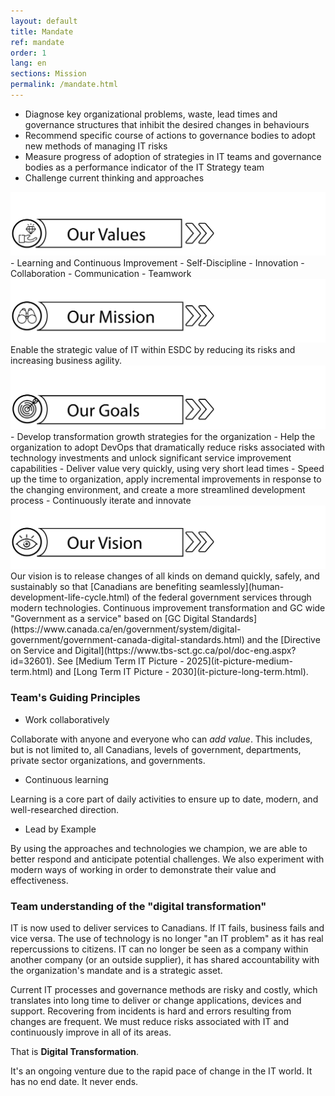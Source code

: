 ```yaml
---
layout: default
title: Mandate
ref: mandate
order: 1
lang: en
sections: Mission
permalink: /mandate.html
---
```


- Diagnose key organizational problems, waste, lead times and governance structures that inhibit the desired changes in behaviours
- Recommend specific course of actions to governance bodies to adopt new methods of managing IT risks
- Measure progress of adoption of strategies in IT teams and governance bodies as a performance indicator of the IT Strategy team
- Challenge current thinking and approaches

<img src="assets/images/our-values.png" alt="">
- Learning and Continuous Improvement
- Self-Discipline
- Innovation
- Collaboration
- Communication
- Teamwork

<img src="assets/images/our-mission.png" alt="">
Enable the strategic value of IT within ESDC by reducing its risks and increasing business agility.

<img src="assets/images/our-goals.png" alt="">
- Develop transformation growth strategies for the organization
- Help the organization to adopt  DevOps that dramatically reduce risks associated with technology investments and  unlock significant service improvement capabilities
- Deliver value very quickly, using very short lead times
- Speed up the time to organization, apply incremental improvements in response to the changing environment, and create a more streamlined development process
- Continuously iterate and innovate 

<img src="assets/images/our-vision.png" alt="">
Our vision is to release changes of all kinds on demand quickly, safely, and sustainably so that [Canadians are benefiting seamlessly](human-development-life-cycle.html) of the federal government services through modern technologies.
Continuous improvement transformation and GC wide "Government as a service" based on [GC Digital Standards](https://www.canada.ca/en/government/system/digital-government/government-canada-digital-standards.html) and the [Directive on Service and Digital](https://www.tbs-sct.gc.ca/pol/doc-eng.aspx?id=32601). See [Medium Term IT Picture - 2025](it-picture-medium-term.html) and [Long Term IT Picture - 2030](it-picture-long-term.html).



### **Team's Guiding Principles**

- Work collaboratively

Collaborate with anyone and everyone who can _add value_.
This includes, but is not limited to, all Canadians, levels of government, departments, private sector organizations, and governments.

- Continuous learning

Learning is a core part of daily activities to ensure up to date, modern, and well-researched direction.

- Lead by Example

By using the approaches and technologies we champion, we are able to better respond and anticipate potential challenges.
We also experiment with modern ways of working in order to demonstrate their value and effectiveness.

### **Team understanding of the "digital transformation"**

IT is now used to deliver services to Canadians.
If IT fails, business fails and vice versa.
The use of technology is no longer "an IT problem" as it has real repercussions to citizens.
IT can no longer be seen as a company within another company (or an outside supplier), it has shared accountability with the organization's mandate and is a strategic asset.

Current IT processes and governance methods are risky and costly, which translates into long time to deliver or change applications, devices and support.
Recovering from incidents is hard and errors resulting from changes are frequent.
We must reduce risks associated with IT and continuously improve in all of its areas.

That is **Digital Transformation**.

It's an ongoing venture due to the rapid pace of change in the IT world.
It has no end date.
It never ends.
